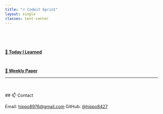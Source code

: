 ```yaml
---
title: "🔥 Codeit Sprint"
layout: single
classes: text-center
---
```


<br>
<br>
<br>

 <a href="/2025/04/24/TIL.html"><strong>📘 Today I Learned</strong></a>

<!--
<br>

 <a href="/2025/04/24/WIL.html"><strong>📗 WIL</strong></a>
-->

<br>

 <a href="/2025/04/24/WP.html"><strong>📅 Weekly Paper</strong></a>





                  
---
<br>
<br>
## 📫 Contact 


 Email: hippo8976@gmail.com
 GitHub: [@hippo8427](https://github.com/hippo8427)
